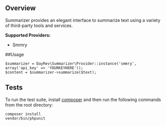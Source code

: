 ## Overview

Summarizer provides an elegant interface to summarize text using a variety of third-party tools and services.

**Supported Providers:**

 * Smmry

##Usage

    $summarizer = DayRev\Summarizer\Provider::instance('smmry', array('api_key' => 'YOURKEYHERE'));
    $content = $summarizer->summarize($text);

## Tests
To run the test suite, install [composer](https://getcomposer.org/doc/00-intro.md#installation-linux-unix-osx) and then run the following commands from the root directory:

```
composer install
vendor/bin/phpunit
```
